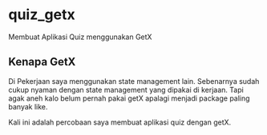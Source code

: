 # quiz_getx

Membuat Aplikasi Quiz menggunakan GetX

## Kenapa GetX

Di Pekerjaan saya menggunakan state management lain. Sebenarnya sudah cukup nyaman dengan state management yang dipakai di kerjaan. Tapi
agak aneh kalo belum pernah pakai getX apalagi menjadi package paling banyak like.

Kali ini adalah percobaan saya membuat aplikasi quiz dengan getX.
